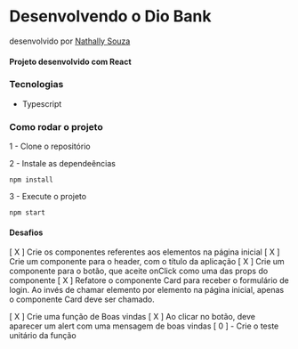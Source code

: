 # Desenvolvendo o Dio Bank

desenvolvido por [Nathally Souza](https://github.com/nathyts)

#### Projeto desenvolvido com React

### Tecnologias

-   Typescript

### Como rodar o projeto

1 - Clone o repositório

2 - Instale as dependeências

    npm install

3 - Execute o projeto

    npm start

#### Desafios

[ X ] Crie os componentes referentes aos elementos na página inicial
[ X ] Crie um componente para o header, com o título da aplicação
[ X ] Crie um componente para o botão, que aceite onClick como uma das props do componente
[ X ] Refatore o componente Card para receber o formulário de login. Ao invés de chamar elemento por elemento na página inicial, apenas o componente Card deve ser chamado.

[ X ] Crie uma função de Boas vindas
[ X ] Ao clicar no botão, deve aparecer um alert com uma mensagem de boas vindas
[ 0 ] - Crie o teste unitário da função
